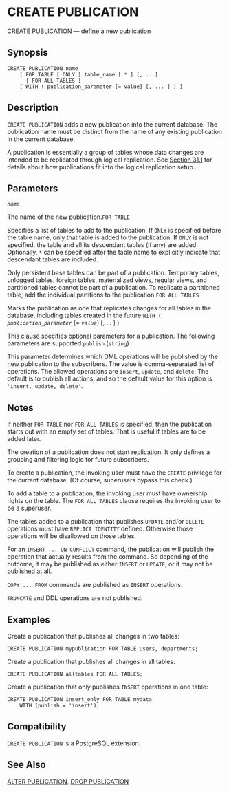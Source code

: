 # CREATE PUBLICATION

CREATE PUBLICATION — define a new publication

## Synopsis

```text
CREATE PUBLICATION name
    [ FOR TABLE [ ONLY ] table_name [ * ] [, ...]
      | FOR ALL TABLES ]
    [ WITH ( publication_parameter [= value] [, ... ] ) ]
```

## Description

`CREATE PUBLICATION` adds a new publication into the current database. The publication name must be distinct from the name of any existing publication in the current database.

A publication is essentially a group of tables whose data changes are intended to be replicated through logical replication. See [Section 31.1](https://www.postgresql.org/docs/10/static/logical-replication-publication.html) for details about how publications fit into the logical replication setup.

## Parameters

_`name`_

The name of the new publication.`FOR TABLE`

Specifies a list of tables to add to the publication. If `ONLY` is specified before the table name, only that table is added to the publication. If `ONLY` is not specified, the table and all its descendant tables \(if any\) are added. Optionally, `*` can be specified after the table name to explicitly indicate that descendant tables are included.

Only persistent base tables can be part of a publication. Temporary tables, unlogged tables, foreign tables, materialized views, regular views, and partitioned tables cannot be part of a publication. To replicate a partitioned table, add the individual partitions to the publication.`FOR ALL TABLES`

Marks the publication as one that replicates changes for all tables in the database, including tables created in the future.`WITH (` _`publication_parameter`_ \[= _`value`_\] \[, ... \] \)

This clause specifies optional parameters for a publication. The following parameters are supported:`publish` \(`string`\)

This parameter determines which DML operations will be published by the new publication to the subscribers. The value is comma-separated list of operations. The allowed operations are `insert`, `update`, and `delete`. The default is to publish all actions, and so the default value for this option is `'insert, update, delete'`.

## Notes

If neither `FOR TABLE` nor `FOR ALL TABLES` is specified, then the publication starts out with an empty set of tables. That is useful if tables are to be added later.

The creation of a publication does not start replication. It only defines a grouping and filtering logic for future subscribers.

To create a publication, the invoking user must have the `CREATE` privilege for the current database. \(Of course, superusers bypass this check.\)

To add a table to a publication, the invoking user must have ownership rights on the table. The `FOR ALL TABLES` clause requires the invoking user to be a superuser.

The tables added to a publication that publishes `UPDATE` and/or `DELETE` operations must have `REPLICA IDENTITY` defined. Otherwise those operations will be disallowed on those tables.

For an `INSERT ... ON CONFLICT` command, the publication will publish the operation that actually results from the command. So depending of the outcome, it may be published as either `INSERT` or `UPDATE`, or it may not be published at all.

`COPY ... FROM` commands are published as `INSERT` operations.

`TRUNCATE` and DDL operations are not published.

## Examples

Create a publication that publishes all changes in two tables:

```text
CREATE PUBLICATION mypublication FOR TABLE users, departments;
```

Create a publication that publishes all changes in all tables:

```text
CREATE PUBLICATION alltables FOR ALL TABLES;
```

Create a publication that only publishes `INSERT` operations in one table:

```text
CREATE PUBLICATION insert_only FOR TABLE mydata
    WITH (publish = 'insert');
```

## Compatibility

`CREATE PUBLICATION` is a PostgreSQL extension.

## See Also

[ALTER PUBLICATION](https://www.postgresql.org/docs/10/static/sql-alterpublication.html), [DROP PUBLICATION](https://www.postgresql.org/docs/10/static/sql-droppublication.html)

